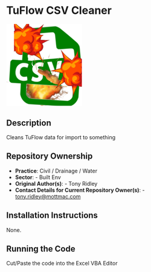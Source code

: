 # TuFlow CSV Cleaner
<img src="/thumbnail.png" width="200">

## Description
Cleans TuFlow data for import to something

## Repository Ownership
* **Practice**: Civil / Drainage / Water 
* **Sector**: - Built Env
* **Original Author(s)**: - Tony Ridley
* **Contact Details for Current Repository Owner(s)**: - tony.ridley@mottmac.com
## Installation Instructions
None. 
## Running the Code
Cut/Paste the code into the Excel VBA Editor

```

```
